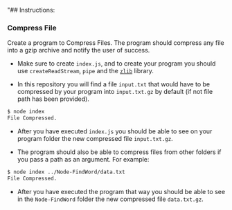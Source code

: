 "## Instructions:

### Compress File

Create a program to Compress Files. The program should compress any file into a gzip archive and notify the user of success.

- Make sure to create `index.js`, and to create your program you should use `createReadStream`, `pipe` and the [`zlib`](https://www.npmjs.com/package/zlib) library.

- In this repository you will find a file `input.txt` that would have to be compressed by your program into `input.txt.gz` by default (if not file path has been provided).

```bash
$ node index
File Compressed.
```

- After you have executed `index.js` you should be able to see on your program folder the new compressed file `input.txt.gz`.

- The program should also be able to compress files from other folders if you pass a path as an argument. For example:

```bash
$ node index ../Node-FindWord/data.txt
File Compressed.
```

- After you have executed the program that way you should be able to see in the `Node-FindWord` folder the new compressed file `data.txt.gz`.
